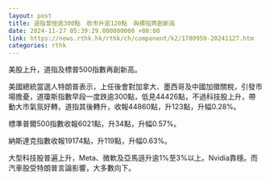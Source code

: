 ```yaml
---
layout: post
title: 道指曾挫逾300點　收市升逾120點　與標指齊創新高
date: 2024-11-27 05:39:29.000000000 +08:00
link: https://news.rthk.hk/rthk/ch/component/k2/1780959-20241127.htm
categories: rthk
---
```


美股上升，道指及標普500指數再創新高。

美國總統當選人特朗普表示，上任後會對加拿大、墨西哥及中國加徵關稅，引發市場擔憂，道瓊斯指數早段一度跌逾300點，低見44426點，不過科技股上升，帶動大市氣氛好轉，道指其後轉升，收報44860點，升123點，升幅0.28%。

標準普爾500指數收報6021點，升34點，升幅0.57%。

納斯達克指數收報19174點，升119點，升幅0.63%。

大型科技股普遍上升，Meta、微軟及亞馬遜升逾1%至3%以上。Nvidia靠穩。而汽車股受特朗普言論影響，大多數向下。
